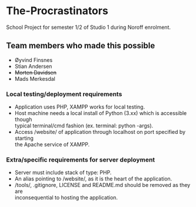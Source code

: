 # The-Procrastinators

School Project for semester 1/2 of Studio 1 during Noroff enrolment.

## Team members who made this possible

- Øyvind Finsnes
- Stian Andersen
- ~~Morten Davidsen~~
- Mads Merkesdal

### Local testing/deployment requirements

- Application uses PHP, XAMPP works for local testing.
- Host machine needs a local install of Python (3.xx) which is accessible though\
typical terminal/cmd fashion (ex. terminal: python -args).
- Access /website/ of application through localhost on port specified by starting\
the Apache service of XAMPP.

### Extra/specific requirements for server deployment

- Server must include stack of type: PHP.
- An alias pointing to /website/, as it is the heart of the application.
- /tools/, .gitignore, LICENSE and README.md should be removed as they are\
inconsequential to hosting the application.
